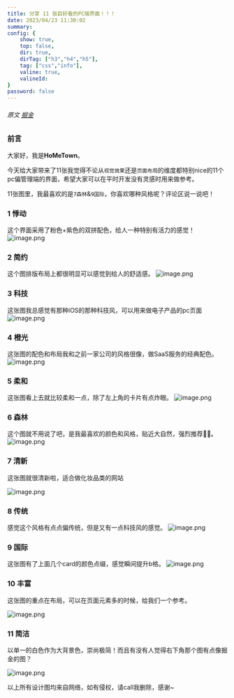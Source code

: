 ```yaml
---
title: 分享 11 张巨好看的PC端界面！！！
date: 2023/04/23 11:30:02
summary: 
config: {
    show: true,
    top: false,
    dir: true,
    dirTag: ["h3","h4","h5"],
    tag: ["css","info"],
    valine: true,
    valineId: 
}
password: false
---
```


###### 原文 [掘金](https://juejin.cn/post/7140193310966022175)

### 前言

            
<p>大家好，我是<strong>HoMeTown</strong>。</p>
<p>今天给大家带来了11张我觉得不论从<code>视觉效果</code>还是<code>页面布局</code>的维度都特别nice的11个pc偏管理端的界面，希望大家可以在平时开发没有灵感时用来做参考。</p>
<p>11张图里，我最喜欢的是<code>7森林</code>&amp;<code>9国际</code>，你喜欢哪种风格呢？评论区说一说吧！</p>


### 1 悸动

            
<p>这个界面采用了粉色+紫色的双拼配色，给人一种特别有活力的感觉！
<img src="https://p3-juejin.byteimg.com/tos-cn-i-k3u1fbpfcp/8d678da566c641c092d8489c45ef15e0~tplv-k3u1fbpfcp-zoom-in-crop-mark:3024:0:0:0.image?" alt="image.png" loading="lazy"></p>


### 2 简约

            
<p>这个图排版布局上都很明显可以感觉到给人的舒适感。
<img src="https://p3-juejin.byteimg.com/tos-cn-i-k3u1fbpfcp/5cc69292d92f44238a8a4d5cd3c098cc~tplv-k3u1fbpfcp-zoom-in-crop-mark:3024:0:0:0.image?" alt="image.png" loading="lazy"></p>


### 3 科技

            
<p>这张图我总感觉有那种iOS的那种科技风，可以用来做电子产品的pc页面
<img src="https://p6-juejin.byteimg.com/tos-cn-i-k3u1fbpfcp/dcdd2ae88d79440b9a4dff038fea9c1f~tplv-k3u1fbpfcp-zoom-in-crop-mark:3024:0:0:0.image?" alt="image.png" loading="lazy"></p>


### 4 橙光

            
<p>这张图的配色和布局我和之前一家公司的风格很像，做SaaS服务的经典配色。
<img src="https://p3-juejin.byteimg.com/tos-cn-i-k3u1fbpfcp/44b2c65ef22a4765ab0ec5e5e722e60e~tplv-k3u1fbpfcp-zoom-in-crop-mark:3024:0:0:0.image?" alt="image.png" loading="lazy"></p>


### 5 柔和

            
<p>这张图看上去就比较柔和一点，除了左上角的卡片有点炸眼。
<img src="https://p6-juejin.byteimg.com/tos-cn-i-k3u1fbpfcp/ed662869eba643c9923d4e232a35a96d~tplv-k3u1fbpfcp-zoom-in-crop-mark:3024:0:0:0.image?" alt="image.png" loading="lazy"></p>


### 6 森林

            
<p>这个图就不用说了吧，是我最喜欢的颜色和风格，贴近大自然，强烈推荐👍🏻。
<img src="https://p6-juejin.byteimg.com/tos-cn-i-k3u1fbpfcp/1d1dc81bc258409c85ef53e483a44361~tplv-k3u1fbpfcp-zoom-in-crop-mark:3024:0:0:0.image?" alt="image.png" loading="lazy"></p>


### 7 清新

            
<p>这张图就很清新啦，适合做化妆品类的网站</p>
<p><img src="https://p6-juejin.byteimg.com/tos-cn-i-k3u1fbpfcp/cc4312360e1e45fc97249372c2f10942~tplv-k3u1fbpfcp-zoom-in-crop-mark:3024:0:0:0.image?" alt="image.png" loading="lazy"></p>


### 8 传统

            
<p>感觉这个风格有点点偏传统，但是又有一点科技风的感觉。
<img src="https://p1-juejin.byteimg.com/tos-cn-i-k3u1fbpfcp/81008a09a0e944488b0e63a7113d5e9b~tplv-k3u1fbpfcp-zoom-in-crop-mark:3024:0:0:0.image?" alt="image.png" loading="lazy"></p>


### 9 国际

            
<p>这张图有了上面几个card的颜色点缀，感觉瞬间提升b格。
<img src="https://p6-juejin.byteimg.com/tos-cn-i-k3u1fbpfcp/4a8393887a4c40b2acc605db9a322b78~tplv-k3u1fbpfcp-zoom-in-crop-mark:3024:0:0:0.image?" alt="image.png" loading="lazy"></p>


### 10 丰富

            
<p>这张图的重点在布局，可以在页面元素多的时候，给我们一个参考。</p>
<p><img src="https://p3-juejin.byteimg.com/tos-cn-i-k3u1fbpfcp/d8dbe051bee6487b915d90357273d30a~tplv-k3u1fbpfcp-zoom-in-crop-mark:3024:0:0:0.image?" alt="image.png" loading="lazy"></p>


### 11 简洁

            
<p>以单一的白色作为大背景色，崇尚极简！而且有没有人觉得右下角那个图有点像掘金的图？</p>
<p><img src="https://p6-juejin.byteimg.com/tos-cn-i-k3u1fbpfcp/4a1559cab2bc472a9317f5633a77d3d0~tplv-k3u1fbpfcp-zoom-in-crop-mark:3024:0:0:0.image?" alt="image.png" loading="lazy"></p>
<p>以上所有设计图均来自网络，如有侵权，请call我删除，感谢~</p>